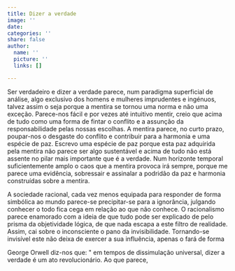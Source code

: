 ```yaml
---
title: Dizer a verdade
image: ''
date: 
categories: ''
share: false
author:
  name: ''
  picture: ''
  links: []

---
```

Ser verdadeiro e dizer a verdade parece, num paradigma superficial de análise, algo exclusivo dos homens e mulheres imprudentes e ingénuos, talvez assim o seja porque a mentira se tornou uma norma e não uma exceção. Parece-nos fácil e por vezes até intuitivo mentir, creio que acima de tudo como uma forma de fintar o conflito e a assunção da responsabilidade pelas nossas escolhas. A mentira parece, no curto prazo, poupar-nos o desgaste do conflito e contribuir para a harmonia e uma espécie de paz. Escrevo uma espécie de paz porque esta paz adquirida pela mentira não parece ser algo sustentável e acima de tudo não está assente no pilar mais importante que é a verdade. Num horizonte temporal suficientemente amplo o caos que a mentira provoca irá sempre, porque me parece uma evidência, sobressair e assinalar a podridão da paz e harmonia construídas sobre a mentira.

 A sociedade racional, cada vez menos equipada para responder de forma simbólica ao mundo parece-se precipitar-se para a ignorância, julgando conhecer o todo fica cega em relação ao que não conhece. O racionalismo parece enamorado com a ideia de que tudo pode ser explicado de pelo prisma da objetividade lógica, de que nada escapa a este filtro de realidade. Assim, cai sobre o inconsciente o pano da invisibilidade. Tornando-se invisível este não deixa de exercer a sua influência, apenas o fará de forma

George Orwell diz-nos que: " em tempos de dissimulação universal, dizer a verdade é um ato revolucionário. Ao que parece,